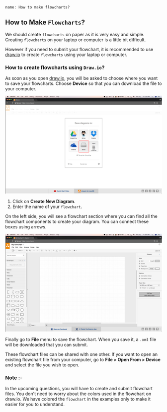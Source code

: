 ```ngMeta
name: How to make flowcharts?
```

## How to Make `Flowcharts`?

We should create `flowcharts` on paper as it is very easy and simple. Creating `flowcharts` on your laptop or computer is a little bit difficult.

However if you need to submit your flowchart, it is recommended to use [draw.io](http://draw.io) to create `flowcharts` using your laptop or computer.

### How to create flowcharts using `Draw.io`?

As soon as you open [draw.io](http://draw.io), you will be asked to choose where you want to save your flowcharts. Choose **Device** so that you can download the file to your computer.

![Draw.io Opening Screenshot](assets/theory_images/how-to-make-flowchart_drawio-device-option.png)

1. Click on **Create New Diagram**.
2. Enter the name of your `flowchart`.

On the left side, you will see a flowchart section where you can find all the flowchart components to create your diagram. You can connect these boxes using arrows. 

![Draw.io Draw Flowchart Screenshot](assets/theory_images/how-to-make-flowchart_drawio-draw-flowchart.png)

Finally go to **File** menu to save the flowchart. When you save it, a `.xml` file will be downloaded that you can submit.

These flowchart files can be shared with one other. If you want to open an existing flowchart file from your computer, go to **File > Open From > Device** and select the file you wish to open.

### Note :-
 In the upcoming questions, you will have to create and submit flowchart files. You don't need to worry about the colors used in the flowchart on draw.io. We have colored the `flowchart` in the examples only to make it easier for you to understand.